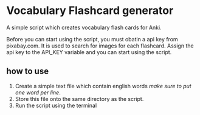 # Vocabulary Flashcard generator
A simple script which creates vocabulary flash cards for Anki.

Before you can start using the script, you must obatin a api key from pixabay.com. It is used to search for images for each flashcard. Assign the api key to the API_KEY variable and you can start using the script.

## how to use

1. Create a simple text file which contain english words *make sure to put one word per line*.
2. Store this file onto the same directory as the script. 
3. Run the script using the terminal

